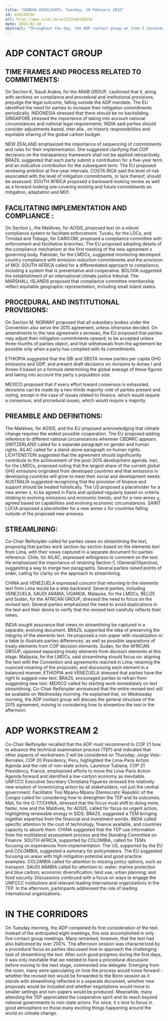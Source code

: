 ```yaml
---
title: "GENEVA HIGHLIGHTS, Tuesday, 10 February 2015"
id: enb12623e
url: http://www.iisd.ca/vol12/enb12623e
date: 2015-02-10
abstract: "Throughout the day, the ADP contact group on item 3 convened. In parallel, the Technical Examination Process (TEP) under ADP workstream 2 (pre-2020 ambition) took place."
---
```


# ADP CONTACT GROUP

## TIME FRAMES AND PROCESS RELATED TO COMMITMENTS:

On Section K, Saudi Arabia, for the ARAB GROUP, cautioned that it, along with sections on compliance and procedural and institutional provisions, prejudge the legal outcome, falling outside the ADP mandate. The EU identified the need for parties to increase their mitigation commitments periodically. INDONESIA stressed that there should be no backsliding. SINGAPORE stressed the importance of taking into account national circumstances and national legal requirements. INDIA said parties should consider adjustments based, inter alia , on historic responsibilities and equitable sharing of the global carbon budget.

NEW ZEALAND emphasized the importance of sequencing of commitments and rules for their implementation. She suggested clarifying that COP decisions on the transparency framework shall not be applied retroactively. BRAZIL suggested that each party submit a contribution for a five-year term and an indicative contribution for the subsequent term. The EU proposed reviewing ambition at five-year intervals. COSTA RICA said the level of risk associated with the level of mitigation commitments, or lack thereof, should be assessed. SOUTH AFRICA proposed a backward-looking review as well as a forward-looking one covering existing and future commitments on mitigation, adaptation and MOI.

## FACILITATING IMPLEMENTATION AND COMPLIANCE :

On Section L, the Maldives, for AOSIS, proposed text on a robust compliance system to facilitate enforcement. Tuvalu, for the LDCs, and Trinidad and Tobago, for CARICOM, proposed a compliance committee with enforcement and facilitative branches. The EU proposed adopting details of the compliance mechanism at the first meeting of the new agreement s governing body. Pakistan, for the LMDCs, suggested monitoring developed country compliance with emission reduction commitments and the provision of MOI. SOUTH AFRICA called for a differentiated approach to compliance, including a system that is preventative and cooperative. BOLIVIA suggested the establishment of an international climate justice tribunal. The MARSHALL ISLANDS proposed that compliance committee membership reflect equitable geographic representation, including small island states.

## PROCEDURAL AND INSTITUTIONAL PROVISIONS:

On Section M, NORWAY proposed that all subsidiary bodies under the Convention also serve the 2015 agreement, unless otherwise decided. On amendments to the new agreement s annexes, the EU proposed that parties may adjust their mitigation commitments upward, to be accepted unless three-fourths of parties object, and that withdrawals from the agreement be possible only when a party has complied with its commitments.

ETHIOPIA suggested that the SBI and SBSTA review parties per capita GHG emissions and GDP, and present draft decisions on revisions to Annex I and Annex II based on a formula determining the global average of these figures and taking into account the party s population size.

MEXICO proposed that if every effort toward consensus is exhausted, decisions can be made by a two-thirds majority vote of parties present and voting, except in the case of issues related to finance, which would require a consensus, and procedural issues, which would require a majority.

## PREAMBLE AND DEFINITIONS:

The Maldives, for AOSIS, and the EU proposed acknowledging that climate change requires the widest possible cooperation. The EU proposed adding reference to different national circumstances wherever CBDRRC appears. SWITZERLAND called for a separate paragraph on gender and human rights. AILAC called for a stand-alone paragraph on human rights. LICHTENSTEIN suggested that the agreement should significantly contribute to the achievement of the post-2015 development agenda. Iran, for the LMDCs, proposed noting that the largest share of the current global GHG emissions originated from developed countries and that emissions in developing countries will grow to meet their social and development needs. AUSTRALIA suggested recognizing that the provision of finance and support should be treated holistically. The US proposed a placeholder for a new annex x, to be agreed in Paris and updated regularly based on criteria relating to evolving emissions and economic trends, and for a new annex y, agreed based on capabilities and evolving economic circumstances. SAINT LUCIA proposed a placeholder for a new annex z for countries falling outside of the proposed new annexes.

## STREAMLINING:

Co-Chair Reifsnyder called for parties views on streamlining the text, proposing that parties work section-by-section based on the elements text from Lima, with their views captured in a separate document for parties reference. Chile, for AILAC, expressed willingness to comment on the text. He emphasized the importance of retaining Section C (General/Objective), suggesting a way to merge two paragraphs. Several parties raised points of order, calling for clarity on the approach to streamlining.

CHINA and VENEZUELA expressed concern that returning to the elements text from Lima would be a step backward. Several parties, including VENEZUELA, SAUDI ARABIA, UGANDA, Malaysia, for the LMDCs, BELIZE and Sudan, for the AFRICAN GROUP, stressed the need to focus on the revised text. Several parties emphasized the need to avoid duplications in the text and their desire to verify that the revised text carefully reflects their views.

INDIA sought assurance that views on streamlining be captured in a separate, evolving document. BRAZIL supported the idea of preserving the integrity of the elements text. He proposed a non-paper with visualization or a table to illustrate parties differences, as well as possible separations of treaty elements from COP decision elements. Sudan, for the AFRICAN GROUP, opposed separating treaty elements from decision elements at this stage. Malaysia, for the LMDCs, said streamlining should focus on: aligning the text with the Convention and agreements reached in Lima; retaining the nuanced meaning of the proposals; and discussing each element in a balanced manner. ETHIOPIA and VENEZUELA stressed that parties have the right to suggest new text. BRAZIL encouraged parties to refrain from suggesting new text. MEXICO called for starting work immediately on text streamlining. Co-Chair Reifsnyder announced that the entire revised text will be available on Wednesday morning. He explained that, on Wednesday morning, the ADP contact group will discuss the general structure of the 2015 agreement, moving to considering how to streamline the text in the afternoon.

# ADP WORKSTREAM 2

Co-Chair Reifsnyder recalled that the ADP must recommend to COP 21 how to advance the technical examination process (TEP) and indicated that other aspects of workstream 2 will be considered on Thursday. Jorge Voto-Bernales, COP 20 Presidency, Peru, highlighted the Lima-Paris Action Agenda and the role of non-state actors. Laurence Tubiana, COP 21 Presidency, France, emphasized efforts to move the Lima-Paris Action Agenda forward and identified a low-carbon economy as inevitable. UNFCCC Executive Secretary Christiana Figueres stressed the relatively new wisdom of incentivizing action by all stakeholders, not just the central government. Facilitator Tosi Mpanu-Mpanu (Democratic Republic of the Congo) called for considering how to strengthen the TEP and its outcomes. Mali, for the G-77/CHINA, stressed that the focus must shift to doing more, faster, now and the Maldives, for AOSIS, called for focus on urgent action, highlighting renewable energy in SIDS. BRAZIL suggested a TEM bringing together expertise from the financial and investment worlds. INDIA called specific attention to the cost of technology, finance available, and countries capacity to absorb them. CHINA suggested that the TEP use information from the multilateral assessment process and the Standing Committee on Finance. SOUTH AFRICA, supported by COLOMBIA, called for TEMs focusing on experiences from implementation. The US, supported by the EU and COLOMBIA, suggested a summary for policymakers. The EU suggested focusing on areas with high mitigation potential and good practice examples. COLOMBIA called for attention to missing policy options, such as transport. SAUDI ARABIA called for attention to: water; marine protection and blue carbon; economic diversification; land use; urban planning; and food security. Discussions continued with a focus on ways to engage the UNFCCC institutions and relevant leading international organizations in the TEP. In the afternoon, participants addressed the role of leading international organizations.

# IN THE CORRIDORS

On Tuesday morning, the ADP completed its first consideration of the text. Instead of the anticipated eight meetings, this was accomplished in only five contact group meetings. Many remarked, however, that the text had also ballooned by over 200%. The afternoon session was characterized by a procedural focus as parties discussed how to approach the challenging task of streamlining the text. After such good progress during the first days, it was only inevitable that we needed to have a procedural discussion before moving to the next stage, commented one delegate. Emerging from the room, many were speculating on how the process would move forward  - whether the revised text would be forwarded to the Bonn session as it stands with streamlining reflected in a separate document, whether new proposals would be included and whether negotiations would move to smaller settings and non-papers would be produced. Meanwhile, many attending the TEP appreciated the cooperative spirit and its reach beyond national governments to non-state actors. For once, it s nice to focus in good atmosphere on those many exciting things happening around the world on climate change.